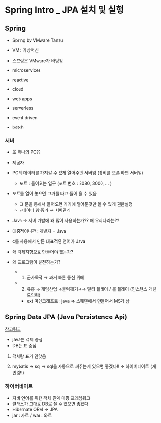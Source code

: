 # Spring Intro \_ JPA 설치 및 실행

## Spring

- Spring by VMware Tanzu
- VM : 가상머신
- 스프링은 VMware가 바탕임

- microservices
- reactive
- cloud
- web apps
- serverless
- event driven
- batch

### 서버

- 또 하나의 PC??
- 제공자
- PC의 데이터를 가져갈 수 있게 열어주면 서버임 (장비를 오픈 하면 서버임)
  - 포트 : 들어오는 입구 (포트 번호 : 8080, 3000, … )
- 포트를 열어 놓으면 그거를 타고 들어 올 수 있음

  - 그 문을 통해서 들어오면 거기에 열어둔것만 볼 수 있게 권한설정
  - +데이터 양 증가 → 서버관리

- Java → 서버 개발에 왜 많이 사용하는가?? 왜 우리나라는??
- 대중적이니깐 : 개발자 = Java
- c를 사용해서 만든 대표적인 언어가 Java
- 왜 객체지향으로 만들어야 했는가?
- 왜 프로그램이 발전하는가?
  - 1. 군사목적 → 과거 빠른 통신 위해
  - 2. 유흥 → 게임산업 →블럭깨기→→ 멀티 플레이 / 롤 플레이 (인스턴스 개념 도입됨)
    - ex) 마인크래프트 : java ⇒ 스웨덴에서 만들어서 MS가 삼

## Spring Data JPA (Java Persistence Api)

[참고링크](https://spring.io/projects/spring-data-jpa)

- java는 객체 중심
- DB는 표 중심

1. 객체랑 표가 안맞음

2. mybatis → sql → sql을 자동으로 써주는게 있으면 좋겠다!! → 하이버네이트 (게빈킹!!)

### 하이버네이트

- 자바 언어를 위한 객체 관계 매핑 프레임워크
- 클래스가 그대로 DB로 쓸 수 있으면 좋겠다
- Hibernate ORM → JPA
- jar : 자르 / war : 와르
